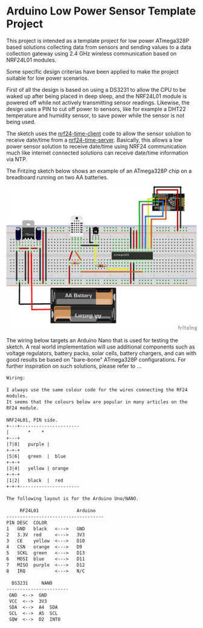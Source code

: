 # Arduino Low Power Sensor Template Project

This project is intended as a template project for low power ATmega328P based solutions collecting data from sensors and sending values to a data collection gateway using 2.4 GHz wireless communication based on NRF24L01 modules.

Some specific design criterias have been applied to make the project suitable for low power scenarios.  

First of all the design is based on using a DS3231 to allow the CPU to be waked up after being placed in deep sleep, and the NRF24L01 module is powered off while not actively transmitting sensor readings.  Likewise, the design uses a PIN to cut off power to sensors, like for example a DHT22 temperature and humidity sensor, to save power while the sensor is not being used.

The sketch uses the [nrf24-time-client](https://github.com/bjarne-hansen/nrf24-time-client) code to allow the sensor solution to receive date/time from a [nrf24-time-server](https://github.com/bjarne-hansen/nrf24-time-server). Basically, this allows a low power sensor solution to receive date/time using NRF24 communication much like internet connected solutions can receive date/time information via NTP.

The Fritzing sketch below shows an example of an ATmega328P chip on a breadboard running on two AA batteries.

![Fritzing sketch showing humidity sensor.](fritzing/humidity-1-bb.png "Humidity Sensor")

The wiring below targets an Arduino Nano that is used for testing the sketch.  A real world implementation will use additional components such as voltage regulators, battery packs, solar cells, battery chargers, and can with good results be based on "bare-bone" ATmega328P configurations.  For further inspiration on such solutions, please refer to ...



    Wiring:

    I always use the same colour code for the wires connecting the RF24 modules. 
    It seems that the colours below are popular in many articles on the RF24 module.

    NRF24L01, PIN side.
    +---+----------------------
    |       *    *
    +---+
    |7|8|   purple |
    +-+-+
    |5|6|   green  |  blue
    +-+-+
    |3|4|   yellow | orange
    +-+-+   
    |1|2|   black  |  red
    +-+-+----------------------
 
    The following layout is for the Arduino Uno/NANO.
 
         RF24L01              Arduino
    ------------------------------------
    PIN DESC  COLOR           
    1   GND   black   <--->   GND
    2   3.3V  red     <--->   3V3
    3   CE    yellow  <--->   D10 
    4   CSN   orange  <--->   D9 
    5   SCKL  green   <--->   D13    
    6   MOSI  blue    <--->   D11 
    7   MISO  purple  <--->   D12 
    8   IRQ           <--->   N/C
    
      DS3231     NANO
    -----------------------
     GND  <-->  GND  
     VCC  <-->  3V3
     SDA  <-->  A4  SDA
     SCL  <-->  A5  SCL
     SQW  <-->  D2  INT0
     

   
